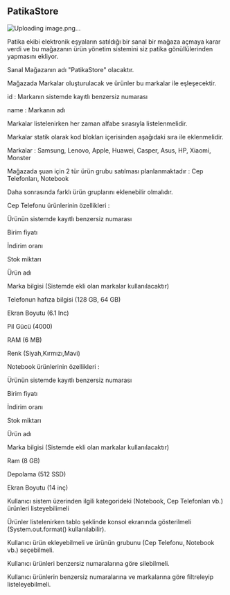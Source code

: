 ## **PatikaStore**
![Uploading image.png…]()



Patika ekibi elektronik eşyaların satıldığı bir sanal bir mağaza açmaya karar verdi ve bu mağazanın ürün yönetim sistemini siz patika gönüllülerinden yapmasını ekliyor.



Sanal Mağazanın adı "PatikaStore" olacaktır.


Mağazada Markalar oluşturulacak ve ürünler bu markalar ile eşleşecektir.


id : Markanın sistemde kayıtlı benzersiz numarası


name : Markanın adı


Markalar listelenirken her zaman alfabe sırasıyla listelenmelidir.


Markalar statik olarak kod blokları içerisinden aşağıdaki sıra ile eklenmelidir.


Markalar : Samsung, Lenovo, Apple, Huawei, Casper, Asus, HP, Xiaomi, Monster


Mağazada şuan için 2 tür ürün grubu satılması planlanmaktadır : Cep Telefonları, Notebook


Daha sonrasında farklı ürün gruplarını eklenebilir olmalıdır.


Cep Telefonu ürünlerinin özellikleri :


Ürünün sistemde kayıtlı benzersiz numarası


Birim fiyatı


İndirim oranı


Stok miktarı


Ürün adı


Marka bilgisi (Sistemde ekli olan markalar kullanılacaktır)


Telefonun hafıza bilgisi (128 GB, 64 GB)


Ekran Boyutu (6.1 Inc)


Pil Gücü (4000)


RAM (6 MB)


Renk (Siyah,Kırmızı,Mavi)


Notebook ürünlerinin özellikleri :


Ürünün sistemde kayıtlı benzersiz numarası


Birim fiyatı


İndirim oranı


Stok miktarı


Ürün adı


Marka bilgisi (Sistemde ekli olan markalar kullanılacaktır)


Ram (8 GB)


Depolama (512 SSD)


Ekran Boyutu (14 inç)


Kullanıcı sistem üzerinden ilgili kategorideki (Notebook, Cep Telefonları vb.) ürünleri listeyebilimeli


Ürünler listelenirken tablo şeklinde konsol ekranında gösterilmeli (System.out.format() kullanılabilir).


Kullanıcı ürün ekleyebilmeli ve ürünün grubunu (Cep Telefonu, Notebook vb.) seçebilmeli.


Kullanıcı ürünleri benzersiz numaralarına göre silebilmeli.


Kullanıcı ürünlerin benzersiz numaralarına ve markalarına göre filtreleyip listeleyebilmeli.
